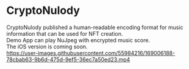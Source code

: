 # CryptoNulody
CryptoNulody published a human-readable encoding format for music information that can be used for NFT creation.  
Demo App can play NuJpeg with encrypted music score.  
The iOS version is coming soon.  
https://user-images.githubusercontent.com/55984216/169006188-78cbab63-9b6d-475d-9ef5-36ec7a50ed23.mp4

